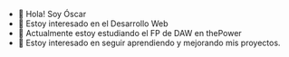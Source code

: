 - 👋 Hola! Soy Óscar
- 👀 Estoy interesado en el Desarrollo Web
- 🌱 Actualmente estoy estudiando el FP de DAW en thePower
- 💞️ Estoy interesado en seguir aprendiendo y mejorando mis proyectos.

<!---
osscaarrr/osscaarrr is a ✨ special ✨ repository because its `README.md` (this file) appears on your GitHub profile.
You can click the Preview link to take a look at your changes.
--->
